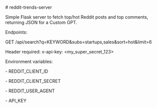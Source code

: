 \# reddit-trends-server

Simple Flask server to fetch top/hot Reddit posts and top comments, returning JSON for a Custom GPT.



Endpoints:

GET /api/search?q=KEYWORD\&subs=startups,sales\&sort=hot\&limit=6

Header required: x-api-key: <my\_super\_secret\_123>



Environment variables:

\- REDDIT\_CLIENT\_ID

\- REDDIT\_CLIENT\_SECRET

\- REDDIT\_USER\_AGENT

\- API\_KEY



